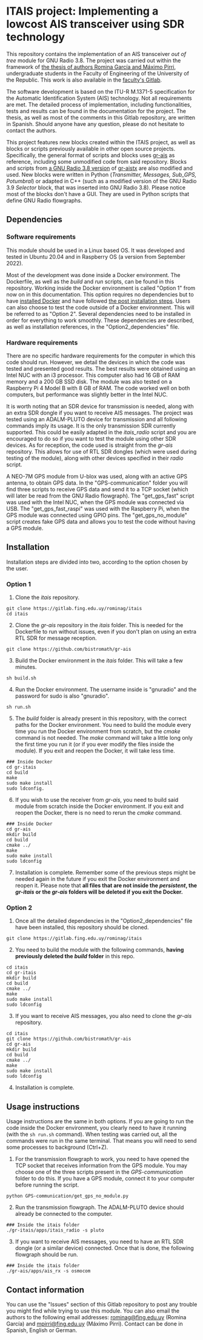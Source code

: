 # ITAIS project: Implementing a lowcost AIS transceiver using SDR technology
This repository contains the implementation of an AIS transceiver _out of tree_ module for GNU Radio 3.8. The project was carried out within the framework of [the thesis of authors Romina García and Máximo Pirri](https://www.colibri.udelar.edu.uy/jspui/handle/20.500.12008/43874), undergraduate students in the Faculty of Engineering of the University of the Republic. This work is also available in the [faculty's Gitlab](https://gitlab.fing.edu.uy/rominag/itais/).

The software development is based on the ITU-R M.1371-5 specification for the Automatic Identification System (AIS) technology. Not all requirements are met. The detailed process of implementation, including functionalities, tests and results can be found in the documentation for the project. The thesis, as well as most of the comments in this Gitlab repository, are written in Spanish. Should anyone have any question, please do not hesitate to contact the authors.

This project features new blocks created within the ITAIS project, as well as blocks or scripts previously available in other open source projects. Specifically, the general format of scripts and blocks uses [gr-ais](https://github.com/bistromath/gr-ais) as reference, including some unmodified code from said repository. Blocks and scripts from [a GNU Radio 3.8 version](https://github.com/bmagistro/gr-aistx/tree/src-formatting) of [gr-aistx](https://github.com/trendmicro/ais/tree/master/gr-aistx) are also modified and used. New blocks were written in Python (_Transmitter, Messages, Sub_GPS, Potumbral_) or adapted in C++ (such as a modified version of the GNU Radio 3.9 _Selector_ block, that was inserted into GNU Radio 3.8). Please notice most of the blocks don't have a GUI. They are used in Python scripts that define GNU Radio flowgraphs.

## Dependencies
### Software requirements
This module should be used in a Linux based OS. It was developed and tested in Ubuntu 20.04 and in Raspberry OS (a version from September 2022).

Most of the development was done inside a Docker environment. The Dockerfile, as well as the _build_ and _run_ scripts, can be found in this repository. Working inside the Docker environment is called "Option 1" from now on in this documentation. This option requires no dependencies but to have [installed Docker](https://docs.docker.com/engine/install/) and have followed [the post installation steps](https://docs.docker.com/engine/install/linux-postinstall/). Users can also choose to test the code outside of a Docker environment. This will be referred to as "Option 2". Several dependencies need to be installed in order for everything to work smoothly. These dependencies are described, as well as installation references, in the "Option2_dependencies" file.

### Hardware requirements
There are no specific hardware requirements for the computer in which this code should run. However, we detail the devices in which the code was tested and presented good results. The best results were obtained using an Intel NUC with an i3 processor. This computer also had 16 GB of RAM memory and a 200 GB SSD disk. The module was also tested on a Raspberry Pi 4 Model B with 8 GB of RAM. The code worked well on both computers, but performance was slightly better in the Intel NUC.

It is worth noting that an SDR device for transmission is needed, along with an extra SDR dongle if you want to receive AIS messages. The project was tested using an ADALM-PLUTO device for transmission and all following commands imply its usage. It is the only transmission SDR currently supported. This could be easily adapted in the _itais_radio_ script and you are encouraged to do so if you want to test the module using other SDR devices. As for reception, the code used is straight from the _gr-ais_ repository. This allows for use of RTL SDR dongles (which were used during testing of the module), along with other devices specified in their _radio_ script. 

A NEO-7M GPS module from U-blox was used, along with an active GPS antenna, to obtain GPS data. In the "GPS-communication" folder you will find three scripts to receive GPS data and send it to a TCP socket (which will later be read from the GNU Radio flowgraph). The "get_gps_fast" script was used with the Intel NUC, when the GPS module was connected via USB. The "get_gps_fast_raspi" was used with the Raspberry Pi, when the GPS module was connected using GPIO pins. The "get_gps_no_module" script creates fake GPS data and allows you to test the code without having a GPS module.

## Installation
Installation steps are divided into two, according to the option chosen by the user.

### Option 1 
1. Clone the _itais_ repository.
```
git clone https://gitlab.fing.edu.uy/rominag/itais
cd itais
```

2. Clone the _gr-ais_ repository in the _itais_ folder. This is needed for the Dockerfile to run without issues, even if you don't plan on using an extra RTL SDR for message reception. 

```
git clone https://github.com/bistromath/gr-ais
```

3. Build the Docker environment in the _itais_ folder. This will take a few minutes.

```
sh build.sh
```

4. Run the Docker environment. The username inside is "gnuradio" and the password for sudo is also "gnuradio".

```
sh run.sh
```

5. The _build_ folder is already present in this repository, with the correct paths for the Docker environment. You need to build the module every time you run the Docker environment from scratch, but the _cmake_ command is not needed. The _make_ command will take a little long only the first time you run it (or if you ever modify the files inside the module). If you exit and reopen the Docker, it will take less time.

```
### Inside Docker 
cd gr-itais
cd build
make
sudo make install
sudo ldconfig.
```

6. If you wish to use the receiver from _gr-ais_, you need to build said module from scratch inside the Docker environment. If you exit and reopen the Docker, there is no need to rerun the _cmake_ command.

```
### Inside Docker
cd gr-ais
mkdir build
cd build
cmake ../
make
sudo make install
sudo ldconfig
```

7. Installation is complete. Remember some of the previous steps might be needed again in the future if you exit the Docker environment and reopen it. Please note that **all files that are not inside the _persistent_, the _gr-itais_ or the _gr-ais_ folders will be deleted if you exit the Docker.**

### Option 2
1. Once all the detailed dependencies in the "Option2_dependencies" file have been installed, this repository should be cloned.

```
git clone https://gitlab.fing.edu.uy/rominag/itais

```

2. You need to build the module with the following commands, **having previously deleted the _build_ folder** in this repo.

```
cd itais
cd gr-itais
mkdir build
cd build
cmake ../
make
sudo make install
sudo ldconfig
```

3. If you want to receive AIS messages, you also need to clone the _gr-ais_ repository.

```
cd itais
git clone https://github.com/bistromath/gr-ais
cd gr-ais
mkdir build
cd build
cmake ../
make
sudo make install 
sudo ldconfig 
```

4. Installation is complete.

## Usage instructions
Usage instructions are the same in both options. If you are going to run the code inside the Docker environment, you clearly need to have it running (with the `sh run.sh` command). When testing was carried out, all the commands were run in the same terminal. That means you will need to send some processes to background (Ctrl+Z).  

1. For the transmission flowgraph to work, you need to have opened the TCP socket that receives information from the GPS module. You may choose one of the three scripts present in the _GPS-communication_ folder to do this. If you have a GPS module, connect it to your computer before running the script.

```
python GPS-communication/get_gps_no_module.py
```

2. Run the transmission flowgraph. The ADALM-PLUTO device should already be connected to the computer. 

```
### Inside the itais folder
./gr-itais/apps/itais_radio -s pluto
```

3. If you want to receive AIS messages, you need to have an RTL SDR dongle (or a similar device) connected. Once that is done, the following flowgraph should be run.

```
### Inside the itais folder
./gr-ais/apps/ais_rx -s osmocom
```

## Contact information
You can use the "Issues" section of this Gitlab repository to post any trouble you might find while trying to use this module. You can also email the authors to the following email addresses: rominag@fing.edu.uy (Romina García) and mpirri@fing.edu.uy (Máximo Pirri). Contact can be done in Spanish, English or German.

